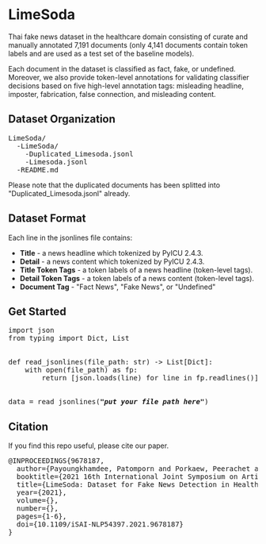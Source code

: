 
# LimeSoda

Thai fake news dataset in the healthcare domain consisting of curate and manually annotated 7,191 documents (only 4,141 documents contain token labels and are used as a test set of the baseline models).

Each document in the dataset is classified as fact, fake, or undefined. Moreover, we also provide token-level annotations for validating classifier decisions based on five high-level annotation tags: misleading headline, imposter, fabrication, false connection, and misleading content.

## Dataset Organization

<pre>
LimeSoda/
  -LimeSoda/
    -Duplicated_Limesoda.jsonl
    -Limesoda.jsonl
  -README.md
</pre>

Please note that the duplicated documents has been splitted into "Duplicated_Limesoda.jsonl" already.

## Dataset Format

Each line in the jsonlines file contains:
- **Title** - a news headline which tokenized by PyICU 2.4.3.
- **Detail** - a news content which tokenized by PyICU 2.4.3.
- **Title Token Tags** - a token labels of a news headline (token-level tags).
- **Detail Token Tags** - a token labels of a news content (token-level tags).
- **Document Tag** - "Fact News", "Fake News", or "Undefined"

## Get Started

<pre>
import json
from typing import Dict, List


def read_jsonlines(file_path: str) -> List[Dict]:
    with open(file_path) as fp:
        return [json.loads(line) for line in fp.readlines()]


data = read_jsonlines(<i><b>"put your file path here"</b></i>)
</pre>

## Citation

If you find this repo useful, please cite our paper.

<pre>
@INPROCEEDINGS{9678187,
  author={Payoungkhamdee, Patomporn and Porkaew, Peerachet and Sinthunyathum, Atthasith and Songphum, Phattharaphon and Kawidam, Witsarut and Loha-Udom, Wichayut and Boonkwan, Prachya and Sutantayawalee, Vipas},
  booktitle={2021 16th International Joint Symposium on Artificial Intelligence and Natural Language Processing (iSAI-NLP)}, 
  title={LimeSoda: Dataset for Fake News Detection in Healthcare Domain}, 
  year={2021},
  volume={},
  number={},
  pages={1-6},
  doi={10.1109/iSAI-NLP54397.2021.9678187}
}
</pre>
